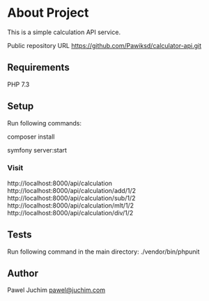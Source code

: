 # About Project
This is a simple calculation API service.

Public repository URL
https://github.com/Pawiksd/calculator-api.git


## Requirements
PHP 7.3

## Setup
Run following commands:

composer install

symfony server:start

### Visit
http://localhost:8000/api/calculation
http://localhost:8000/api/calculation/add/1/2
http://localhost:8000/api/calculation/sub/1/2
http://localhost:8000/api/calculation/mlt/1/2
http://localhost:8000/api/calculation/div/1/2

## Tests
Run following command in the main directory:
./vendor/bin/phpunit

## Author
Pawel Juchim
pawel@juchim.com